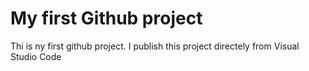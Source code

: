 # My first Github project
Thi is ny first github project. I publish this project directely from Visual Studio Code
